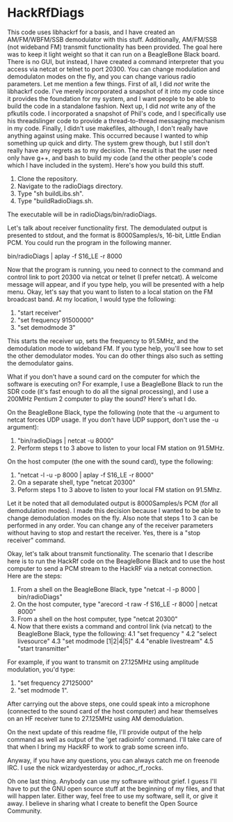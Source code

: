# HackRfDiags
This code uses libhackrf for a basis, and I have created an AM/FM/WBFM/SSB demodulator with this stuff.  Additionally,
AM/FM/SSB (not wideband FM) transmit functionality has been provided.  The goal here was to keep it light weight so that it
can run on a BeagleBone Black board.  There is no GUI, but instead, I have created a command interpreter that you access
via netcat or telnet to port 20300.  You can change modulation and demodulaton modes on the fly, and you can change various
radio parameters.
Let me mention a few things.  First of all, I did *not* write the libhackrf code.  I've merely incorporated a snapshot of it
into my code since it provides the foundation for my system, and I want people to be able to build the code in a standalone
fashion.  Next up, I did *not* write any of the pfkutils code.  I incorporated a snapshot of Phil's code, and I specifically
use his threadslinger code to provide a thread-to-thread messaging mechanism in my code.  Finally, I didn't use makefiles,
although, I don't really have anything against using make.  This occurred because I wanted to whip something up quick and
dirty. The system grew though, but I still don't really have any regrets as to my decision.  The result is that the user
need only have g++, and bash to build my code (and the other people's code which I have included in the system).
Here's how you build this stuff.

1. Clone the repository.
2. Navigate to the radioDiags directory.
3. Type "sh buildLibs.sh".
4. Type "buildRadioDiags.sh.

The executable will be in radioDiags/bin/radioDiags.

Let's talk about receiver functionality first.
The demodulated output is presented to stdout, and the format is 8000Samples/s, 16-bit, Little Endian PCM.  You could
run the program in the following manner.

bin/radioDiags | aplay -f S16_LE -r 8000

Now that the program is running, you need to connect to the command and control link to port 20300 via netcat or telnet
(I prefer netcat).  A welcome message will appear, and if you type help, you will be presented with a help menu.  Okay, let's
say that you want to listen to a local station on the FM broadcast band.  At my location, I would type the following:

1. "start receiver"
2. "set frequency 91500000"
3. "set demodmode 3"

This starts the receiver up, sets the frequency to 91.5MHz, and the demodulation mode to wideband FM.  If you type help,
you'll see how to set the other demodulator modes.  You can do other things also such as setting the demodulator gains.

What if you don't have a sound card on the computer for which the software is executing on?  For example, I use a BeagleBone
Black to run the SDR code (it's fast enough to do all the signal processing), and I use a 200MHz Pentium 2 computer to
play the sound?  Here's what I do.

On the BeagleBone Black, type the following (note that the -u argument to netcat
forces UDP usage.  If you don't have UDP support, don't use the -u argument):
1. "bin/radioDiags | netcat -u <IP address of host computer> 8000"
2. Perform steps t to 3 above to listen to your local FM station on 91.5MHz.
  
On the host computer (the one with the sound card), type the following:
1. "netcat -l -u -p 8000 | aplay -f S16_LE -r 8000"
2. On a separate shell, type "netcat <IP address of BeagleBone Black> 20300"
3. Peform steps 1 to 3 above to listen to your local FM station on 91.5Mhz.
  
Let it be noted that all demodulated output is 8000Samples/s PCM (for all demodulation modes).  I made this decision
because I wanted to be able to change demodulation modes on the fly.  Also note that steps 1 to 3 can be performed in
any order.  You can change any of the receiver parameters without having to stop and restart the receiver.  Yes, there is
a "stop receiver" command.

Okay, let's talk about transmit functionality.  The scenario that I describe here is to run the HackRf code on the
BeagleBone Black and to use the host computer to send a PCM stream to the HackRF via a netcat connection.  Here are the
steps:
1. From a shell on the BeagleBone Black, type "netcat -l -p 8000 | bin/radioDiags"
2. On the host computer, type "arecord -t raw -f S16_LE -r 8000 | netcat <IP address of BeagleBone Black> 8000"
3. From a shell on the host computer, type "netcat <IP address of BeagleBone Black> 20300"
4. Now that there exists a command and control link (via netcat) to the BeagleBone Black, type the following:
4.1 "set frequency <desired frequency in Hz>"
4.2 "select livesource"
4.3 "set modmode [1|2|4|5]"
4.4 "enable livestream"
4.5 "start transmitter"
  
 For example, if you want to transmit on 27.125MHz using amplitude modulation, you'd type:
 1. "set frequency 27125000"
 2. "set modmode 1".
 
 After carrying out the above steps, one could speak into a microphone (connected to the sound card of the host computer)
 and hear themselves on an HF receiver tune to 27.125MHz using AM demodulation.
 
 On the next update of this readme file, I'll provide output of the help command as well as output of the 'get radioinfo'
 command.  I'll take care of that when I bring my HackRF to work to grab some screen info.

Anyway, if you have any questions, you can always catch me on freenode IRC.  I use the nick wizardyesterday or adhoc_rf_rocks.

Oh one last thing.  Anybody can use my software without grief.  I guess I'll have to put the GNU open source stuff at the
beginning of my files, and that will happen later.  Either way, feel free to use my software, sell it, or give it away.  I
believe in sharing what I create to benefit the Open Source Community.


